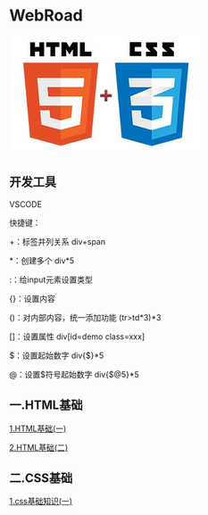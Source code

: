 # WebRoad

![title](./src/title.jpeg)

## 开发工具

VSCODE

快捷键：

+：标签并列关系 div+span

\*：创建多个 div*5

:：给input元素设置类型

{}：设置内容

()：对内部内容，统一添加功能 (tr>td*3)*3

[]：设置属性 div[id=demo class=xxx]

$：设置起始数字 div{$}*5

@：设置$符号起始数字 div{$@5}*5

## 一.HTML基础

[1.HTML基础(一)](./book/1.html基础(一).md)

[2.HTML基础(二)](./book/2.html基础(二).md)

## 二.CSS基础

[1.css基础知识(一)](./book/2.css基础(一).md)

